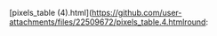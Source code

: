 [pixels_table (4).html](https://github.com/user-attachments/files/22509672/pixels_table.4.htmlround:
